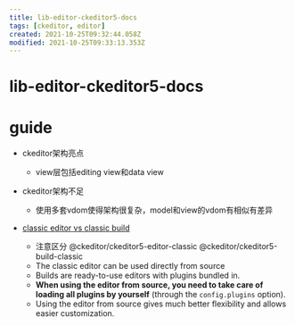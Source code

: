 ```yaml
---
title: lib-editor-ckeditor5-docs
tags: [ckeditor, editor]
created: 2021-10-25T09:32:44.058Z
modified: 2021-10-25T09:33:13.353Z
---
```


# lib-editor-ckeditor5-docs

# guide

- ckeditor架构亮点
  - view层包括editing view和data view

- ckeditor架构不足
  - 使用多套vdom使得架构很复杂，model和view的vdom有相似有差异

- [classic editor vs classic build](https://ckeditor.com/docs/ckeditor5/latest/api/module_editor-classic_classiceditor-ClassicEditor.html)
  - 注意区分 @ckeditor/ckeditor5-editor-classic  @ckeditor/ckeditor5-build-classic
  - The classic editor can be used directly from source
  - Builds are ready-to-use editors with plugins bundled in. 
  - **When using the editor from source, you need to take care of loading all plugins by yourself** (through the `config.plugins` option). 
  - Using the editor from source gives much better flexibility and allows easier customization.
